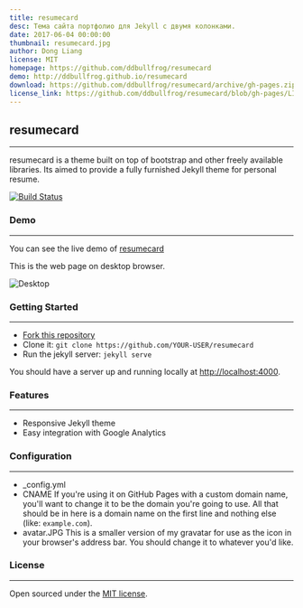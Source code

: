 ```yaml
---
title: resumecard
desc: Тема сайта портфолио для Jekyll с двумя колонками.
date: 2017-06-04 00:00:00
thumbnail: resumecard.jpg
author: Dong Liang
license: MIT
homepage: https://github.com/ddbullfrog/resumecard
demo: http://ddbullfrog.github.io/resumecard
download: https://github.com/ddbullfrog/resumecard/archive/gh-pages.zip
license_link: https://github.com/ddbullfrog/resumecard/blob/gh-pages/LICENSE.md
---
```

## resumecard
-------
resumecard is a theme built on top of bootstrap and other freely available libraries. Its aimed to provide a fully furnished Jekyll theme for personal resume.  

[![Build Status](https://travis-ci.org/ddbullfrog/resumecard.svg?branch=gh-pages)](https://travis-ci.org/ddbullfrog/resumecard)

### Demo
-------
You can see the live demo of [resumecard](https://ddbullfrog.github.io/resumecard)

This is the web page on desktop browser.

![Desktop](https://github.com/ddbullfrog/resumecard/blob/gh-pages/_assets/normal.jpg?raw=true)

### Getting Started
-------
- [Fork this repository](https://github.com/ddbullfrog/resumecard/fork)
- Clone it: `git clone https://github.com/YOUR-USER/resumecard`
- Run the jekyll server: `jekyll serve`

You should have a server up and running locally at <http://localhost:4000>.

### Features
-------
- Responsive Jekyll theme
- Easy integration with Google Analytics

### Configuration
-------
- _config.yml
-  CNAME
	If you're using it on GitHub Pages with a custom domain name, 
	you'll want to change it to be the domain you're going to use. 
	All that should be in here is a domain name on the first line and nothing else (like: `example.com`).
-  avatar.JPG
	This is a smaller version of my gravatar for use as the icon in your browser's address bar. 
	You should change it to whatever you'd like.

### License
-------
Open sourced under the [MIT license](LICENSE.md).
